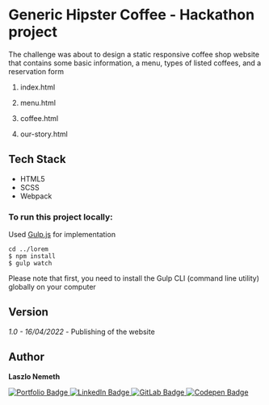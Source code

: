# Generic Hipster Coffee - Hackathon project

The challenge was about to design a static responsive coffee shop website that contains some basic information, a menu, types of listed coffees, and a reservation form

1. index.html

2. menu.html

3. coffee.html

4. our-story.html

## Tech Stack

- HTML5
- SCSS
- Webpack

### To run this project locally:

Used [Gulp.js](https://gulpjs.com) for implementation

```
cd ../lorem
$ npm install
$ gulp watch
```

Please note that first, you need to install the Gulp CLI (command line utility) globally on your computer
## Version

*1.0 - 16/04/2022* - Publishing of the website

## Author

<b>Laszlo Nemeth</b>

<div id="badges">
    <a href="https://lac0220.github.io/lac0220/">
        <img src="https://img.shields.io/badge/Portfolio-red?style=for-the-badge&logo=logoColor=white" alt="Portfolio Badge"/>
    </a>
    <a href="https://www.linkedin.com/in/nemeth0220">
        <img src="https://img.shields.io/badge/LinkedIn-blue?style=for-the-badge&logo=linkedin&logoColor=white" alt="LinkedIn Badge"/>
    </a>
    <a href="https://gitlab.com/lac0220">
        <img src="https://img.shields.io/badge/GitLab-gray?style=for-the-badge&logo=gitlab&logoColor=white" alt="GitLab Badge"/>
    </a>
    <a href="https://codepen.io/lac0220/">
        <img src="https://img.shields.io/badge/Codepen-black?style=for-the-badge&logo=codepen&logoColor=white" alt="Codepen Badge"/>
    </a>
</div>

